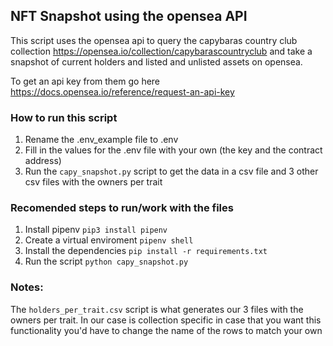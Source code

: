 ## NFT Snapshot using the opensea API

This script uses the opensea api to query the capybaras country club collection https://opensea.io/collection/capybarascountryclub and take a snapshot of current holders and listed and unlisted assets on opensea.

To get an api key from them go here https://docs.opensea.io/reference/request-an-api-key

### How to run this script

1. Rename the .env_example file to .env
2. Fill in the values for the .env file with your own (the key and the contract address)
3. Run the `capy_snapshot.py` script to get the data in a csv file and 3 other csv files with the owners per trait

### Recomended steps to run/work with the files

1. Install pipenv `pip3 install pipenv`
2. Create a virtual enviroment `pipenv shell`
3. Install the dependencies `pip install -r requirements.txt`
4. Run the script `python capy_snapshot.py`

### Notes:

The `holders_per_trait.csv` script is what generates our 3 files with the owners per trait. In our case is collection specific in case that you want this functionality you'd have to change the name of the rows to match your own
